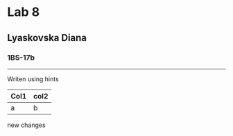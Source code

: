 # Lab 8
## Lyaskovska Diana
### 1BS-17b

-----

Writen using hints

Col1|col2
---- | ----
a|b

new changes
